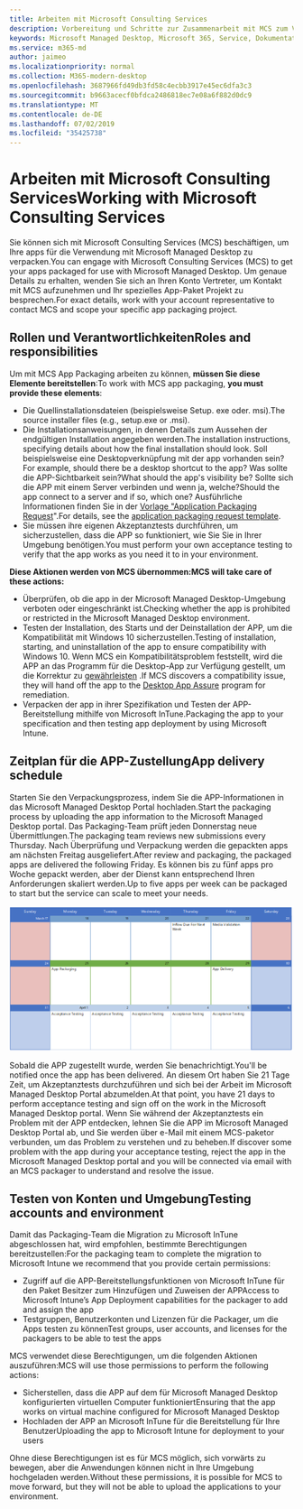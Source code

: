 ```yaml
---
title: Arbeiten mit Microsoft Consulting Services
description: Vorbereitung und Schritte zur Zusammenarbeit mit MCS zum Verpacken Ihrer Apps
keywords: Microsoft Managed Desktop, Microsoft 365, Service, Dokumentation, apps, MCS, Packaging
ms.service: m365-md
author: jaimeo
ms.localizationpriority: normal
ms.collection: M365-modern-desktop
ms.openlocfilehash: 3687966fd49db3fd58c4ecbb3917e45ec6dfa3c3
ms.sourcegitcommit: b9663acecf0bfdca2486818ec7e08a6f882d0dc9
ms.translationtype: MT
ms.contentlocale: de-DE
ms.lasthandoff: 07/02/2019
ms.locfileid: "35425738"
---
```

# <a name="working-with-microsoft-consulting-services"></a><span data-ttu-id="c8ec9-104">Arbeiten mit Microsoft Consulting Services</span><span class="sxs-lookup"><span data-stu-id="c8ec9-104">Working with Microsoft Consulting Services</span></span>

<span data-ttu-id="c8ec9-105">Sie können sich mit Microsoft Consulting Services (MCS) beschäftigen, um Ihre apps für die Verwendung mit Microsoft Managed Desktop zu verpacken.</span><span class="sxs-lookup"><span data-stu-id="c8ec9-105">You can engage with Microsoft Consulting Services (MCS) to get your apps packaged for use with Microsoft Managed Desktop.</span></span> <span data-ttu-id="c8ec9-106">Um genaue Details zu erhalten, wenden Sie sich an Ihren Konto Vertreter, um Kontakt mit MCS aufzunehmen und Ihr spezielles App-Paket Projekt zu besprechen.</span><span class="sxs-lookup"><span data-stu-id="c8ec9-106">For exact details, work with your account representative to contact MCS and scope your specific app packaging project.</span></span>

## <a name="roles-and-responsibilities"></a><span data-ttu-id="c8ec9-107">Rollen und Verantwortlichkeiten</span><span class="sxs-lookup"><span data-stu-id="c8ec9-107">Roles and responsibilities</span></span>

<span data-ttu-id="c8ec9-108">Um mit MCS App Packaging arbeiten zu können, **müssen Sie diese Elemente bereitstellen**:</span><span class="sxs-lookup"><span data-stu-id="c8ec9-108">To work with MCS app packaging, **you must provide these elements**:</span></span>

- <span data-ttu-id="c8ec9-109">Die Quellinstallationsdateien (beispielsweise Setup. exe oder. msi).</span><span class="sxs-lookup"><span data-stu-id="c8ec9-109">The source installer files (e.g., setup.exe or .msi).</span></span>
- <span data-ttu-id="c8ec9-110">Die Installationsanweisungen, in denen Details zum Aussehen der endgültigen Installation angegeben werden.</span><span class="sxs-lookup"><span data-stu-id="c8ec9-110">The installation instructions, specifying details about how the final installation should look.</span></span> <span data-ttu-id="c8ec9-111">Soll beispielsweise eine Desktopverknüpfung mit der app vorhanden sein?</span><span class="sxs-lookup"><span data-stu-id="c8ec9-111">For example, should there be a desktop shortcut to the app?</span></span> <span data-ttu-id="c8ec9-112">Was sollte die APP-Sichtbarkeit sein?</span><span class="sxs-lookup"><span data-stu-id="c8ec9-112">What should the app's visibility be?</span></span> <span data-ttu-id="c8ec9-113">Sollte sich die APP mit einem Server verbinden und wenn ja, welche?</span><span class="sxs-lookup"><span data-stu-id="c8ec9-113">Should the app connect to a server and if so, which one?</span></span> <span data-ttu-id="c8ec9-114">Ausführliche Informationen finden Sie in der [Vorlage "Application Packaging Request](https://github.com/MicrosoftDocs/microsoft-365-docs/raw/public/microsoft-365/managed-desktop/get-ready/downloads/app-packaging-template.docx)".</span><span class="sxs-lookup"><span data-stu-id="c8ec9-114">For details, see the [application packaging request template](https://github.com/MicrosoftDocs/microsoft-365-docs/raw/public/microsoft-365/managed-desktop/get-ready/downloads/app-packaging-template.docx).</span></span>
- <span data-ttu-id="c8ec9-115">Sie müssen ihre eigenen Akzeptanztests durchführen, um sicherzustellen, dass die APP so funktioniert, wie Sie Sie in Ihrer Umgebung benötigen.</span><span class="sxs-lookup"><span data-stu-id="c8ec9-115">You must perform your own acceptance testing to verify that the app works as you need it to in your environment.</span></span>

<span data-ttu-id="c8ec9-116">**Diese Aktionen werden von MCS übernommen:**</span><span class="sxs-lookup"><span data-stu-id="c8ec9-116">**MCS will take care of these actions:**</span></span>

- <span data-ttu-id="c8ec9-117">Überprüfen, ob die app in der Microsoft Managed Desktop-Umgebung verboten oder eingeschränkt ist.</span><span class="sxs-lookup"><span data-stu-id="c8ec9-117">Checking whether the app is prohibited or restricted in the Microsoft Managed Desktop environment.</span></span>
- <span data-ttu-id="c8ec9-118">Testen der Installation, des Starts und der Deinstallation der APP, um die Kompatibilität mit Windows 10 sicherzustellen.</span><span class="sxs-lookup"><span data-stu-id="c8ec9-118">Testing of installation, starting, and uninstallation of the app to ensure compatibility with Windows 10.</span></span> <span data-ttu-id="c8ec9-119">Wenn MCS ein Kompatibilitätsproblem feststellt, wird die APP an das Programm für die Desktop-App zur Verfügung gestellt, um die Korrektur zu [gewährleisten](https://docs.microsoft.com/fasttrack/win-10-desktop-app-assure) .</span><span class="sxs-lookup"><span data-stu-id="c8ec9-119">If MCS discovers a compatibility issue, they will hand off the app to the [Desktop App Assure](https://docs.microsoft.com/fasttrack/win-10-desktop-app-assure) program for remediation.</span></span>
- <span data-ttu-id="c8ec9-120">Verpacken der app in ihrer Spezifikation und Testen der APP-Bereitstellung mithilfe von Microsoft InTune.</span><span class="sxs-lookup"><span data-stu-id="c8ec9-120">Packaging the app to your specification and then testing app deployment by using Microsoft Intune.</span></span>

## <a name="app-delivery-schedule"></a><span data-ttu-id="c8ec9-121">Zeitplan für die APP-Zustellung</span><span class="sxs-lookup"><span data-stu-id="c8ec9-121">App delivery schedule</span></span>

<span data-ttu-id="c8ec9-122">Starten Sie den Verpackungsprozess, indem Sie die APP-Informationen in das Microsoft Managed Desktop Portal hochladen.</span><span class="sxs-lookup"><span data-stu-id="c8ec9-122">Start the packaging process by uploading the app information to the Microsoft Managed Desktop portal.</span></span> <span data-ttu-id="c8ec9-123">Das Packaging-Team prüft jeden Donnerstag neue Übermittlungen.</span><span class="sxs-lookup"><span data-stu-id="c8ec9-123">The packaging team reviews new submissions every Thursday.</span></span> <span data-ttu-id="c8ec9-124">Nach Überprüfung und Verpackung werden die gepackten apps am nächsten Freitag ausgeliefert.</span><span class="sxs-lookup"><span data-stu-id="c8ec9-124">After review and packaging, the packaged apps are delivered the following Friday.</span></span> <span data-ttu-id="c8ec9-125">Es können bis zu fünf apps pro Woche gepackt werden, aber der Dienst kann entsprechend Ihren Anforderungen skaliert werden.</span><span class="sxs-lookup"><span data-stu-id="c8ec9-125">Up to five apps per week can be packaged to start but the service can scale to meet your needs.</span></span>

![Kalender mit App-Review, Verpackung und Zustellungsdatum](images/MCS-cal.png)

<span data-ttu-id="c8ec9-127">Sobald die APP zugestellt wurde, werden Sie benachrichtigt.</span><span class="sxs-lookup"><span data-stu-id="c8ec9-127">You'll be notified once the app has been delivered.</span></span> <span data-ttu-id="c8ec9-128">An diesem Ort haben Sie 21 Tage Zeit, um Akzeptanztests durchzuführen und sich bei der Arbeit im Microsoft Managed Desktop Portal abzumelden.</span><span class="sxs-lookup"><span data-stu-id="c8ec9-128">At that point, you have 21 days to perform acceptance testing and sign off on the work in the Microsoft Managed Desktop portal.</span></span> <span data-ttu-id="c8ec9-129">Wenn Sie während der Akzeptanztests ein Problem mit der APP entdecken, lehnen Sie die APP im Microsoft Managed Desktop Portal ab, und Sie werden über e-Mail mit einem MCS-paketor verbunden, um das Problem zu verstehen und zu beheben.</span><span class="sxs-lookup"><span data-stu-id="c8ec9-129">If discover some problem with the app during your acceptance testing, reject the app in the Microsoft Managed Desktop portal and you will be connected via email with an MCS packager to understand and resolve the issue.</span></span>

## <a name="testing-accounts-and-environment"></a><span data-ttu-id="c8ec9-130">Testen von Konten und Umgebung</span><span class="sxs-lookup"><span data-stu-id="c8ec9-130">Testing accounts and environment</span></span>

<span data-ttu-id="c8ec9-131">Damit das Packaging-Team die Migration zu Microsoft InTune abgeschlossen hat, wird empfohlen, bestimmte Berechtigungen bereitzustellen:</span><span class="sxs-lookup"><span data-stu-id="c8ec9-131">For the packaging team to complete the migration to Microsoft Intune we recommend that you provide certain permissions:</span></span>
 
-   <span data-ttu-id="c8ec9-132">Zugriff auf die APP-Bereitstellungsfunktionen von Microsoft InTune für den Paket Besitzer zum Hinzufügen und Zuweisen der APP</span><span class="sxs-lookup"><span data-stu-id="c8ec9-132">Access to Microsoft Intune’s App Deployment capabilities for the packager to add and assign the app</span></span> 
-   <span data-ttu-id="c8ec9-133">Testgruppen, Benutzerkonten und Lizenzen für die Packager, um die Apps testen zu können</span><span class="sxs-lookup"><span data-stu-id="c8ec9-133">Test groups, user accounts, and licenses for the packagers to be able to test the apps</span></span>

<span data-ttu-id="c8ec9-134">MCS verwendet diese Berechtigungen, um die folgenden Aktionen auszuführen:</span><span class="sxs-lookup"><span data-stu-id="c8ec9-134">MCS will use those permissions to perform the following actions:</span></span>
 
-   <span data-ttu-id="c8ec9-135">Sicherstellen, dass die APP auf dem für Microsoft Managed Desktop konfigurierten virtuellen Computer funktioniert</span><span class="sxs-lookup"><span data-stu-id="c8ec9-135">Ensuring that the app works on virtual machine configured for Microsoft Managed Desktop</span></span>
-   <span data-ttu-id="c8ec9-136">Hochladen der APP an Microsoft InTune für die Bereitstellung für Ihre Benutzer</span><span class="sxs-lookup"><span data-stu-id="c8ec9-136">Uploading the app to Microsoft Intune for deployment to your users</span></span>

<span data-ttu-id="c8ec9-137">Ohne diese Berechtigungen ist es für MCS möglich, sich vorwärts zu bewegen, aber die Anwendungen können nicht in Ihre Umgebung hochgeladen werden.</span><span class="sxs-lookup"><span data-stu-id="c8ec9-137">Without these permissions, it is possible for MCS to move forward, but they will not be able to upload the applications to your environment.</span></span>


